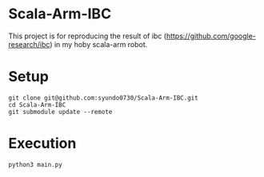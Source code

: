 # Scala-Arm-IBC
This project is for reproducing the result of ibc (https://github.com/google-research/ibc) in my hoby scala-arm robot.

# Setup
```
git clone git@github.com:syundo0730/Scala-Arm-IBC.git
cd Scala-Arm-IBC
git submodule update --remote
```

# Execution
```
python3 main.py
```
